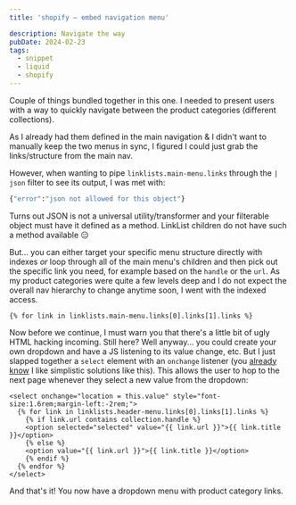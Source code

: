 ```yaml
---
title: 'shopify – embed navigation menu'

description: Navigate the way
pubDate: 2024-02-23
tags:
  - snippet
  - liquid
  - shopify
---
```


Couple of things bundled together in this one. I needed to present users with
a way to quickly navigate between the product categories (different collections).

As I already had them defined in the main navigation & I didn't want to manually keep
the two menus in sync, I figured I could just grab the links/structure from the main nav.

However, when wanting to pipe `linklists.main-menu.links` through the `| json` filter to see its output, I was met with:

```sh
{"error":"json not allowed for this object"}
```

Turns out JSON is not a universal utility/transformer and your filterable object must have it
defined as a method. LinkList children do not have such a method available 😑

But... you can either target your specific menu structure directly with indexes *or* loop through
all of the main menu's children and then pick out the specific link you need, for example based on the `handle` or the `url`.
As my product categories were quite a few levels deep and I do not expect the overall nav
hierarchy to change anytime soon, I went with the indexed access.

```liquid
{% for link in linklists.main-menu.links[0].links[1].links %}
```

Now before we continue, I must warn you that there's a little bit of ugly HTML hacking incoming. Still here? Well anyway... you could create your own dropdown and have a JS listening to its value change, etc. But I just slapped together a `select` element with an `onchange` listener (you [already know](https://andreasvirkus.me/thoughts/inline-event-handlers/) I like simplistic solutions like this). This allows the user to hop
to the next page whenever they select a new value from the dropdown:


```liquid
<select onchange="location = this.value" style="font-size:1.6rem;margin-left:-2rem;">
  {% for link in linklists.header-menu.links[0].links[1].links %}
    {% if link.url contains collection.handle %}
    <option selected="selected" value="{{ link.url }}">{{ link.title }}</option>
    {% else %}
    <option value="{{ link.url }}">{{ link.title }}</option>
    {% endif %}
  {% endfor %}
</select>
```

And that's it! You now have a dropdown menu with product category links.
